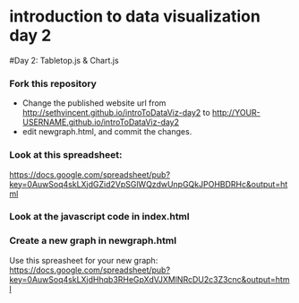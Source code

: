 introduction to data visualization day 2
==================================

#Day 2: Tabletop.js & Chart.js

### Fork this repository
- Change the published website url from http://sethvincent.github.io/introToDataViz-day2 to
http://YOUR-USERNAME.github.io/introToDataViz-day2
- edit newgraph.html, and commit the changes.

### Look at this spreadsheet:
https://docs.google.com/spreadsheet/pub?key=0AuwSoq4skLXjdGZid2VpSGlWQzdwUnpGQkJPOHBDRHc&output=html

### Look at the javascript code in index.html

### Create a new graph in newgraph.html
Use this spreasheet for your new graph:  
https://docs.google.com/spreadsheet/pub?key=0AuwSoq4skLXjdHhqb3RHeGpXdVJXMlNRcDU2c3Z3cnc&output=html